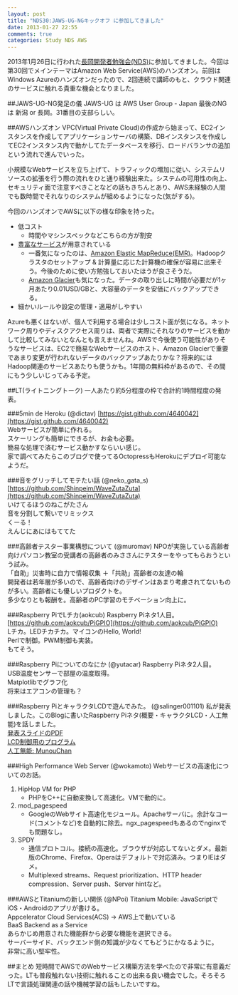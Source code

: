 ```yaml
---
layout: post
title: "NDS30:JAWS-UG-NGキックオフ に参加してきました"
date: 2013-01-27 22:55
comments: true
categories: Study NDS AWS
---
```

2013年1月26日に行われた[長岡開発者勉強会(NDS)](http://nagaoka.techtalk.jp/no30)に参加してきました。今回は第30回でメインテーマはAmazon Web Service(AWS)のハンズオン。前回はWindows Azureのハンズオンだったので、2回連続で講師のもと、クラウド関連のサービスに触れる貴重な機会となりました。

<!-- more -->

##JAWS-UG-NG発足の儀
JAWS-UG は AWS User Group - Japan 最後のNGは 新潟 or 長岡。31番目の支部らしい。

##AWSハンズオン
VPC(Virtual Private Cloud)の作成から始まって、EC2インスタンスを作成してアプリケーションサーバの構築、DBインスタンスを作成してEC2インスタンス内で動かしてたデータベースを移行、ロードバランサの追加という流れで進んでいった。

小規模なWebサービスを立ち上げて、トラフィックの増加に従い、システムリソースの拡張を行う際の流れをひと通り経験出来た。システムの可用性の向上、セキュリティ面で注意すべきことなどの話もきちんとあり、AWS未経験の人間でも数時間でそれなりのシステムが組めるようになった(気がする)。

今回のハンズオンでAWSに以下の様な印象を持った。

* 低コスト
    * 時間やマシンスペックなどこちらの方が割安
* [豊富なサービス](http://aws.amazon.com/jp/products/)が用意されている
    * 一番気になったのは、[Amazon Elastic MapReduce(EMR)](http://aws.amazon.com/jp/elasticmapreduce/)。Hadoopクラスタのセットアップ & 計算量に応じた計算機の確保が容易に出来そう。今後のために使い方勉強しておいたほうが良さそうだ。
    * [Amazon Glacier](http://aws.amazon.com/jp/glacier/)も気になった。データの取り出しに時間が必要だが1ヶ月あたり0.01USD/GBと、大容量のデータを安価にバックアップできる。
* 細かいルールや設定の管理・適用がしやすい

Azureも悪くはないが、個人で利用する場合は少しコスト面が気になる。ネットワーク周りやディスクアクセス周りは、両者で実際にそれなりのサービスを動かして比較してみないとなんとも言えませんね。AWSで今後使う可能性がありそうなサービスは、EC2で簡易なWebサービスのホスト、Amazon Glacierで重要であまり変更が行われないデータのバックアップあたりかな？将来的にはHadoop関連のサービスあたりも使うかも。1年間の無料枠があるので、その間にもう少しいじってみる予定。

##LT(ライトニングトーク)
一人あたり約5分程度の枠で合計約1時間程度の発表。

###5min de Heroku (@dictav)
[https://gist.github.com/4640042](https://gist.github.com/4640042)  
Webサービスが簡単に作れる。  
スケーリングも簡単にできるが、お金も必要。  
簡易な処理で済むサービス動かすならいい感じ。  
家で調べてみたらこのブログで使ってるOctopressもHerokuにデプロイ可能なようだ。

###音をグリッチしてモテたい話 (@neko_gata_s)
[https://github.com/Shinpeim/WaveZutaZuta](https://github.com/Shinpeim/WaveZutaZuta)  
いけてるほうのねこがたさん  
音を分割して繋いでリミックス  
くーる！  
えんじにあにはもててた  

###高齢者テスター事業構想について (@muromav)
NPOが実施している高齢者向けパソコン教室の受講者の高齢者のみささんにテスターをやってもらおうという試み。  
「自助」災害時に自力で情報収集 ＋「共助」高齢者の友達の輪  
開発者は若年層が多いので、高齢者向けのデザインはあまり考慮されてないものが多い。高齢者にも優しいプロダクトを。  
多少なりとも報酬を。高齢者のPC学習のモチベーション向上に。

###Raspberry PiでLチカ(aokcub)
Raspberry Piネタ1人目。  
[https://github.com/aokcub/PiGPIO](https://github.com/aokcub/PiGPIO)  
Lチカ。LEDチカチカ。マイコンのHello, World!  
Perlで制御。PWM制御も実装。  
もてそう。

###Raspberry Piについてのなにか (@yutacar)
Raspberry Piネタ2人目。  
USB温度センサーで部屋の温度取得。  
Matplotlibでグラフ化  
将来はエアコンの管理も？  

###Raspberry PiとキャラクタLCDで遊んでみた。 (@salinger001101)
私が発表しました。このBlogに書いたRaspberry Piネタ(概要・キャラクタLCD・人工無能)を話しました。  
[発表スライドのPDF](/data/nds30/20130127.pdf)  
[LCD制御用のプログラム](https://gist.github.com/4640042)  
[人工無能: MunouChan](https://github.com/Salinger/MunouChan-onRaspberryPi)

###High Performance Web Server (@wokamoto)
Webサービスの高速化についてのお話。

1. HipHop VM for PHP
    * PHPをC++に自動変換して高速化。VMで動的に。
2. mod_pagespeed
    * GoogleのWebサイト高速化モジュール。Apacheサーバに。余計なコード(コメントなど)を自動的に除去。ngx_pagespeedもあるのでnginxでも問題なし。
3. SPDY
    * 通信プロトコル。接続の高速化。ブラウザが対応してないとダメ。最新版のChrome、Firefox、Operaはデフォルトで対応済み。つまりIEはダメ。
    * Multiplexed streams、Request prioritization、HTTP header compression、Server push、Server hintなど。

###AWSとTitaniumの新しい関係 (@NPoi)
Titanium Mobile: JavaScriptでiOS・Androidのアプリが書ける。  
Appcelerator Cloud Services(ACS) -> AWS上で動いている  
BaaS Backend as a Service  
あらかじめ用意された機能群から必要な機能を選択できる。  
サーバーサイド、バックエンド側の知識が少なくてもどうにかなるように。  
非常に高い堅牢性。  

##まとめ
短時間でAWSでのWebサービス構築方法を学べたので非常に有意義だった。LTも普段触れない技術に触れることの出来る良い機会でした。そろそろLTで言語処理関連の話や機械学習の話もしたいですね。